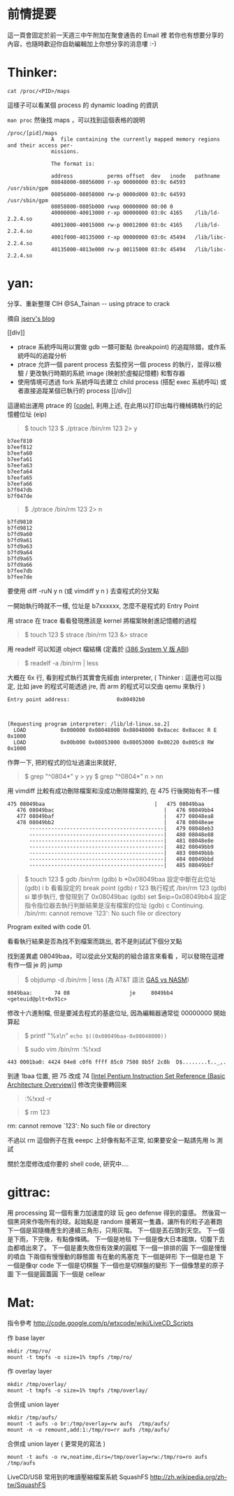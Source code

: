 


# 前情提要

這一頁會固定於前一天週三中午附加在聚會通告的 Email 裡
若你也有想要分享的內容，也隨時歡迎你自助編輯加上你想分享的消息嘍 :-)


# Thinker:



    cat /proc/<PID>/maps

這樣子可以看某個 process  的 dynamic loading 的資訊

`man proc` 然後找 maps ，可以找到這個表格的說明

    /proc/[pid]/maps
                  A  file containing the currently mapped memory regions and their access per‐
                  missions.
    
                  The format is:
    
                  address           perms offset  dev   inode   pathname
                  08048000-08056000 r-xp 00000000 03:0c 64593   /usr/sbin/gpm
                  08056000-08058000 rw-p 0000d000 03:0c 64593   /usr/sbin/gpm
                  08058000-0805b000 rwxp 00000000 00:00 0
                  40000000-40013000 r-xp 00000000 03:0c 4165    /lib/ld-2.2.4.so
                  40013000-40015000 rw-p 00012000 03:0c 4165    /lib/ld-2.2.4.so
                  4001f000-40135000 r-xp 00000000 03:0c 45494   /lib/libc-2.2.4.so
                  40135000-4013e000 rw-p 00115000 03:0c 45494   /lib/libc-2.2.4.so



# yan:

分享、重新整理 CIH @SA_Tainan -- using ptrace to crack

摘自 [jserv's blog](http://blog.linux.org.tw/~jserv/archives/002027.html)
    

[[div]]
* ptrace 系統呼叫用以實做 gdb 一類可斷點 (breakpoint) 的追蹤除錯，或作系統呼叫的追蹤分析
* ptrace 允許一個 parent process 去監控另一個 process 的執行，並得以檢驗 / 更改執行時期的系統 image (映射於虛擬記憶體) 和暫存器
* 使用情境可透過 fork 系統呼叫去建立 child process (搭配 exec 系統呼叫) 或者直接追蹤某個已執行的 process
[[/div]]


這邊給出運用 ptrace 的 [[code](http://csie22.wikidot.com/ptrace)], 利用上述, 在此用以打印出每行機械碼執行的記憶體位址 (eip)

> $ touch 123
> $ ./ptrace /bin/rm 123 2> y


    b7eef810
    b7eef812
    b7eefa60
    b7eefa61
    b7eefa63
    b7eefa64
    b7eefa65
    b7eefa66
    b7f047db
    b7f047de


> $ ./ptrace /bin/rm 123 2> n


    b7fd9810
    b7fd9812
    b7fd9a60
    b7fd9a61
    b7fd9a63
    b7fd9a64
    b7fd9a65
    b7fd9a66
    b7fee7db
    b7fee7de


要使用 diff -ruN y n (或 vimdiff y n ) 去查程式的分叉點

一開始執行時就不一樣, 位址是 b7xxxxxx, 怎麼不是程式的 Entry Point

用 strace 在 trace 看看發現應該是 kernel 將檔案映射進記憶體的過程
> $ touch 123
> $ strace /bin/rm 123 &> strace

用 readelf 可以知道 object 檔結構 (定義於 [i386 System V 版 ABI](http://www.sco.com/developers/devspecs/abi386-4.pdf))
> $ readelf -a /bin/rm | less

大概在 6x 行, 看到程式執行其實會先經由 interpreter, ( Thinker : 這邊也可以指定, 比如 jave 的程式可能透過 jre, 而 arm 的程式可以交由 qemu 來執行 )


    Entry point address:               0x80492b0



    [Requesting program interpreter: /lib/ld-linux.so.2]
      LOAD           0x000000 0x08048000 0x08048000 0x0acec 0x0acec R E 0x1000
      LOAD           0x00b000 0x08053000 0x08053000 0x00220 0x005c8 RW  0x1000


作弊一下, 把的程式的位址過濾出來就好,
> $ grep "^0804*" y > yy
> $ grep "^0804*" n > nn

用 vimdiff 比較有成功刪除檔案和沒成功刪除檔案的, 在 475 行後開始有不一樣

    475 08049baa                                   |   475 08049baa
       476 08049bac                                   |   476 08049bb4
       477 08049baf                                   |   477 08048ea8
       478 08049bb2                                   |   478 08048eae
           -------------------------------------------|   479 08048eb3
           -------------------------------------------|   480 08048e88
           -------------------------------------------|   481 08048e8e
           -------------------------------------------|   482 08049bb9
           -------------------------------------------|   483 08049bbb
           -------------------------------------------|   484 08049bbd
           -------------------------------------------|   485 08049bbf


> $ touch 123
> $ gdb /bin/rm
> (gdb) b *0x08049baa                 設定中斷在此位址
> (gdb) i b                                   看看設定的 break point
> (gdb) r 123                               執行程式 /bin/rm 123
> (gdb) si                                    單步執行, 會發現到了 0x08049bac
> (gdb) set $eip=0x08049bb4       設定指令指位器去執行判斷結果是沒有檔案的位址
> (gdb) c
Continuing.
/bin/rm: cannot remove `123': No such file or directory

Program exited with code 01.


看看執行結果是否為找不到檔案而跳出, 若不是則試試下個分叉點


找到差異處 08049baa，可以從此分叉點的的組合語言來看看 ，可以發現在這裡有作一個 je 的 jump
> $ objdump -d /bin/rm | less    (為 AT&T 語法 [GAS vs NASM](http://www.ibm.com/developerworks/cn/linux/l-gas-nasm.html))


    8049baa:       74 08                   je     8049bb4 <geteuid@plt+0x91c>



修改十六進制檔, 但是要減去程式的基底位址, 因為編輯器通常從 00000000 開始算起
> $ printf "%x\n" `echo $((0x08049baa-0x08048000))`

> $ sudo vim /bin/rm
> :%!xxd


    443 0001ba0: 4424 04e8 c0f6 ffff 85c0 7508 8b5f 2c8b  D$........t.._,.

到達 1baa 位置, 把 75 改成 74 [[Intel Pentium Instruction Set Reference (Basic Architecture Overview)](http://faydoc.tripod.com/cpu/jne.htm)]
修改完後要轉回來
> :%!xxd -r

> $ rm 123

rm: cannot remove `123': No such file or directory

不過以 rm 這個例子在我 eeepc 上好像有點不正常, 如果要安全一點請先用 ls 測試

關於怎麼修改成你要的 shell code, 研究中....

# gittrac:

用 processing 寫一個有重力加速度的球
玩 geo defense 得到的靈感。
然後寫一個黑洞來作吸所有的球。起始點是 random
接著寫一隻蟲，讓所有的粒子追著跑
下一個是寫隨機產生的連續三角形，只用灰階。
下一個是丟石頭到天空。
下一個是下雨，下完後，有點像條碼。
下一個是地毯
下一個是像大日本國旗，切腹下去血都噴出來了。
下一個是畫失敗但有效果的圓框
下一個一排排的圓
下一個是慢慢的噴血
下兩個有慢慢動的靜態圖
有在動的馬塞克
下一個是碎形
下一個是也是
下一個是像qr code
下一個是切棋盤
下一個也是切棋盤的變形
下一個像慧星的原子圖
下一個是圓蓋圓
下一個是 cellear

# Mat:

指令參考
<http://code.google.com/p/wtxcode/wiki/LiveCD_Scripts>  


作 base layer

    mkdir /tmp/ro/ 
    mount -t tmpfs -o size=1% tmpfs /tmp/ro/


作 overlay layer

    mkdir /tmp/overlay/ 
    mount -t tmpfs -o size=1% tmpfs /tmp/overlay/


合併成 union layer

    mkdir /tmp/aufs/
    mount -t aufs -o br:/tmp/overlay=rw aufs  /tmp/aufs/
    mount -n -o remount,add:1:/tmp/ro=rr aufs /tmp/aufs/


合併成 union layer ( 更常見的寫法 )

    mount -t aufs -o rw,noatime,dirs=/tmp/overlay=rw:/tmp/ro=ro aufs /tmp/aufs


LiveCD/USB 常用到的唯讀壓縮檔案系統 SquashFS
<http://zh.wikipedia.org/zh-tw/SquashFS>  